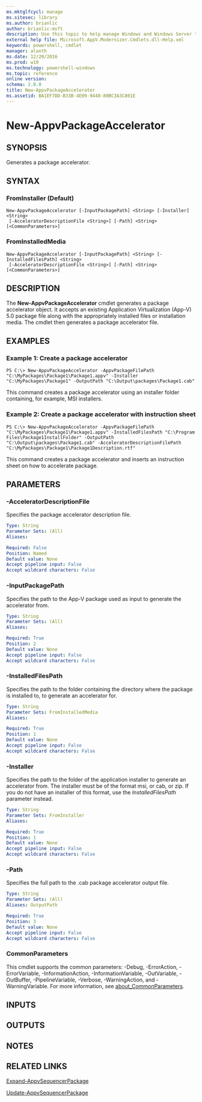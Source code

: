 ```yaml
---
ms.mktglfcycl: manage
ms.sitesec: library
ms.author: brianlic
author: brianlic-msft
description: Use this topic to help manage Windows and Windows Server technologies with Windows PowerShell.
external help file: Microsoft.AppV.Modernizer.Cmdlets.dll-Help.xml
keywords: powershell, cmdlet
manager: alanth
ms.date: 12/20/2016
ms.prod: w10
ms.technology: powershell-windows
ms.topic: reference
online version: 
schema: 2.0.0
title: New-AppvPackageAccelerator
ms.assetid: BA1EF7DD-B33B-4E09-9448-80BC3A3C801E
---
```


# New-AppvPackageAccelerator

## SYNOPSIS
Generates a package accelerator.

## SYNTAX

### FromInstaller (Default)
```
New-AppvPackageAccelerator [-InputPackagePath] <String> [-Installer] <String>
 [-AcceleratorDescriptionFile <String>] [-Path] <String> [<CommonParameters>]
```

### FromInstalledMedia
```
New-AppvPackageAccelerator [-InputPackagePath] <String> [-InstalledFilesPath] <String>
 [-AcceleratorDescriptionFile <String>] [-Path] <String> [<CommonParameters>]
```

## DESCRIPTION
The **New-AppvPackageAccelerator** cmdlet generates a package accelerator object.
It accepts an existing Application Virtualization (App-V) 5.0 package file along with the appropriately installed files or installation media.
The cmdlet then generates a package accelerator file.

## EXAMPLES

### Example 1: Create a package accelerator
```
PS C:\> New-AppvPackageAccelerator -AppvPackageFilePath "C:\MyPackages\Package1\Package1.appv" -Installer "C:\MyPackages\Package1" -OutputPath "C:\Output\packages\Package1.cab"
```

This command creates a package accelerator using an installer folder containing, for example, MSI installers.

### Example 2: Create a package accelerator with instruction sheet
```
PS C:\> New-AppvPackageAccelerator -AppvPackageFilePath "C:\MyPackages\Package1\Package1.appv" -InstalledFilesPath "C:\Program Files\Package1InstallFolder" -OutputPath "C:\Output\packages\Package1.cab" -AcceleratorDescriptionFilePath "C:\MyPackages\Package1\Package1Description.rtf"
```

This command creates a package accelerator and inserts an instruction sheet on how to accelerate package.

## PARAMETERS

### -AcceleratorDescriptionFile
Specifies the package accelerator description file.

```yaml
Type: String
Parameter Sets: (All)
Aliases: 

Required: False
Position: Named
Default value: None
Accept pipeline input: False
Accept wildcard characters: False
```

### -InputPackagePath
Specifies the path to the App-V package used as input to generate the accelerator from.

```yaml
Type: String
Parameter Sets: (All)
Aliases: 

Required: True
Position: 2
Default value: None
Accept pipeline input: False
Accept wildcard characters: False
```

### -InstalledFilesPath
Specifies the path to the folder containing the directory where the package is installed to, to generate an accelerator for.

```yaml
Type: String
Parameter Sets: FromInstalledMedia
Aliases: 

Required: True
Position: 1
Default value: None
Accept pipeline input: False
Accept wildcard characters: False
```

### -Installer
Specifies the path to the folder of the application installer to generate an accelerator from.
The installer must be of the format msi, or cab, or zip.
If you do not have an installer of this format, use the *InstalledFilesPath* parameter instead.

```yaml
Type: String
Parameter Sets: FromInstaller
Aliases: 

Required: True
Position: 1
Default value: None
Accept pipeline input: False
Accept wildcard characters: False
```

### -Path
Specifies the full path to the .cab package accelerator output file.

```yaml
Type: String
Parameter Sets: (All)
Aliases: OutputPath

Required: True
Position: 3
Default value: None
Accept pipeline input: False
Accept wildcard characters: False
```

### CommonParameters
This cmdlet supports the common parameters: -Debug, -ErrorAction, -ErrorVariable, -InformationAction, -InformationVariable, -OutVariable, -OutBuffer, -PipelineVariable, -Verbose, -WarningAction, and -WarningVariable. For more information, see [about_CommonParameters](http://go.microsoft.com/fwlink/?LinkID=113216).

## INPUTS

## OUTPUTS

## NOTES

## RELATED LINKS

[Expand-AppvSequencerPackage](./Expand-AppvSequencerPackage.md)

[Update-AppvSequencerPackage](./Update-AppvSequencerPackage.md)

